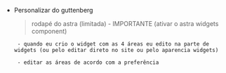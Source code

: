 - Personalizar do guttenberg
    > rodapé do astra (limitada)
       - IMPORTANTE (ativar o astra widgets component)

       - quando eu crio o widget com as 4 áreas eu edito na parte de widgets (ou pelo editar direto no site ou pelo aparencia widgets)
       
       - editar as áreas de acordo com a preferência